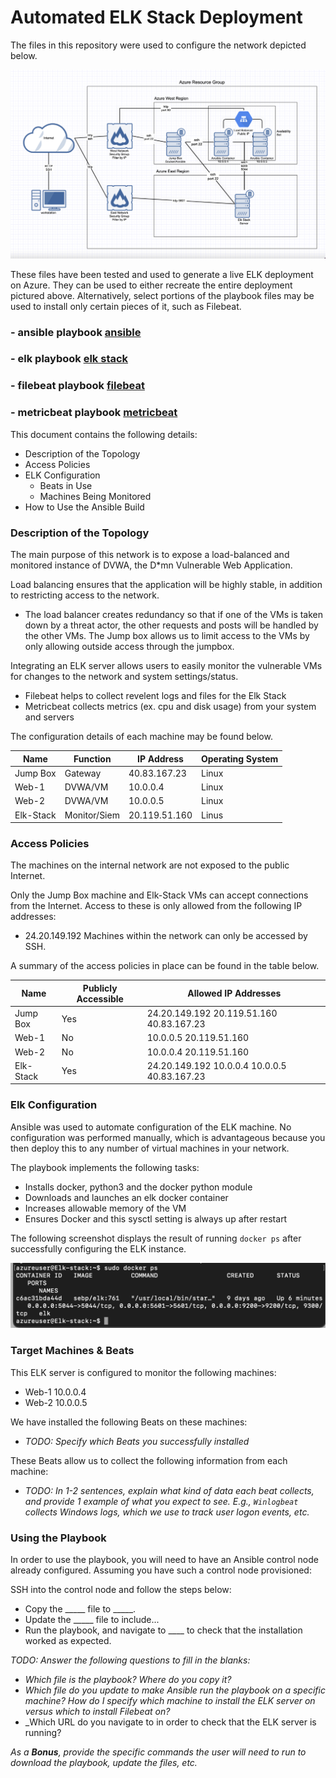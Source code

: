 # Automated ELK Stack Deployment

The files in this repository were used to configure the network depicted below.

![This is an image](/Diagrams/azure_elk_deployment.png)

These files have been tested and used to generate a live ELK deployment on Azure. 
They can be used to either recreate the entire deployment pictured above.
Alternatively, select portions of the playbook files may be used to install only certain pieces of it, such as Filebeat.

### - ansible playbook [ansible](https://github.com/ghuguenot/sombra/blob/main/Ansible/docker.yml)
### - elk playbook [elk stack](https://github.com/ghuguenot/sombra/blob/main/Ansible/install-elk.yml)
### - filebeat playbook [filebeat](https://github.com/ghuguenot/sombra/blob/main/Ansible/filebeat-playbook.yml)
### - metricbeat playbook [metricbeat](https://github.com/ghuguenot/sombra/blob/main/Ansible/metric-playbook.yml)

This document contains the following details:
- Description of the Topology
- Access Policies
- ELK Configuration
  - Beats in Use
  - Machines Being Monitored
- How to Use the Ansible Build


### Description of the Topology

The main purpose of this network is to expose a load-balanced and monitored instance of DVWA, the D*mn Vulnerable Web Application.

Load balancing ensures that the application will be highly stable, in addition to restricting access to the network.
- The load balancer creates redundancy so that if one of the VMs is taken down by a threat actor, the other requests and posts will be handled by the other VMs.  The Jump box allows us to limit access to the VMs by only allowing outside access through the jumpbox.

Integrating an ELK server allows users to easily monitor the vulnerable VMs for changes to the network and system settings/status.
- Filebeat helps to collect revelent logs and files for the Elk Stack
- Metricbeat collects metrics (ex. cpu and disk usage) from your system and servers 

The configuration details of each machine may be found below.

| Name      | Function     | IP Address    | Operating System |
|-----------|--------------|---------------|------------------|
| Jump Box  | Gateway      | 40.83.167.23  | Linux            |
| Web-1     | DVWA/VM      | 10.0.0.4      | Linux            |
| Web-2     | DVWA/VM      | 10.0.0.5      | Linux            |
| Elk-Stack | Monitor/Siem | 20.119.51.160 | Linus            |

### Access Policies

The machines on the internal network are not exposed to the public Internet. 

Only the Jump Box machine and Elk-Stack VMs can accept connections from the Internet. Access to these is only allowed from the following IP addresses:
- 24.20.149.192
Machines within the network can only be accessed by SSH.

A summary of the access policies in place can be found in the table below.

| Name      | Publicly Accessible | Allowed IP Addresses                         |
|-----------|---------------------|----------------------------------------------|
| Jump Box  | Yes                 | 24.20.149.192 20.119.51.160 40.83.167.23     |
| Web-1     | No                  | 10.0.0.5 20.119.51.160                       |
| Web-2     | No                  | 10.0.0.4 20.119.51.160                       |
| Elk-Stack | Yes                 | 24.20.149.192 10.0.0.4 10.0.0.5 40.83.167.23 |

### Elk Configuration

Ansible was used to automate configuration of the ELK machine. No configuration was performed manually, which is advantageous because you then deploy this to any number of virtual machines in your network.

The playbook implements the following tasks:
- Installs docker, python3 and the docker python module
- Downloads and launches an elk docker container
- Increases allowable memory of the VM
- Ensures Docker and this sysctl setting is always up after restart

The following screenshot displays the result of running `docker ps` after successfully configuring the ELK instance.

![This is an image](Images/docker_ps.png)

### Target Machines & Beats
This ELK server is configured to monitor the following machines:
- Web-1 10.0.0.4
- Web-2 10.0.0.5

We have installed the following Beats on these machines:
- _TODO: Specify which Beats you successfully installed_

These Beats allow us to collect the following information from each machine:
- _TODO: In 1-2 sentences, explain what kind of data each beat collects, and provide 1 example of what you expect to see. E.g., `Winlogbeat` collects Windows logs, which we use to track user logon events, etc._

### Using the Playbook
In order to use the playbook, you will need to have an Ansible control node already configured. Assuming you have such a control node provisioned: 

SSH into the control node and follow the steps below:
- Copy the _____ file to _____.
- Update the _____ file to include...
- Run the playbook, and navigate to ____ to check that the installation worked as expected.

_TODO: Answer the following questions to fill in the blanks:_
- _Which file is the playbook? Where do you copy it?_
- _Which file do you update to make Ansible run the playbook on a specific machine? How do I specify which machine to install the ELK server on versus which to install Filebeat on?_
- _Which URL do you navigate to in order to check that the ELK server is running?

_As a **Bonus**, provide the specific commands the user will need to run to download the playbook, update the files, etc._
